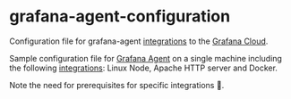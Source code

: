 # grafana-agent-configuration
Configuration file for grafana-agent [integrations](https://grafana.com/docs/grafana-cloud/data-configuration/integrations) to the [Grafana Cloud](https://grafana.com/products/cloud/).

Sample configuration file for [Grafana Agent](https://grafana.com/docs/grafana-cloud/data-configuration/agent/) on a single machine including the following [integrations](https://grafana.com/docs/grafana-cloud/data-configuration/integrations/integration-reference/): Linux Node, Apache HTTP server and Docker.

Note the need for prerequisites for specific integrations :beer:.
